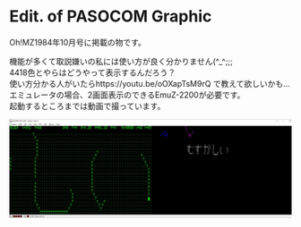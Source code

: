# Edit. of PASOCOM Graphic
Oh!MZ1984年10月号に掲載の物です。  

機能が多くて取説嫌いの私には使い方が良く分かりません(^_^;;;  
4418色とやらはどうやって表示するんだろう？  
使い方分かる人がいたらhttps://youtu.be/oOXapTsM9rQ で教えて欲しいかも…  
エミュレータの場合、2画面表示のできるEmuZ-2200が必要です。  
起動するところまでは動画で撮っています。

![screen_capture](https://github.com/mkomakonkon/MZ-2000/blob/master/Oh!MZ/198410_Edit_of_PASOCOM_Graphic/screen_capture.jpg "screen_capture")
